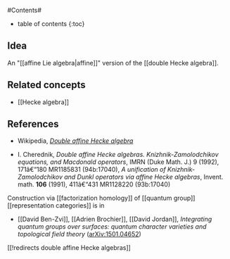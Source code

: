 
#Contents#
* table of contents
{:toc}

## Idea

An "[[affine Lie algebra|affine]]" version of the [[double Hecke algebra]].

## Related concepts


* [[Hecke algebra]]

## References

* Wikipedia, _[Double affine Hecke algebra](https://en.wikipedia.org/wiki/Double_affine_Hecke_algebra)_

* I. Cherednik, _Double affine Hecke algebras. Knizhnik-Zamolodchikov equations, and Macdonald operators_, IMRN (Duke Math. J.) 9 (1992), 171â€“180 MR1185831 (94b:17040), _A unification of Knizhnik-Zamolodchikov and Dunkl operators via affine Hecke algebras_, Invent. math. __106__ (1991), 411â€“431 MR1128220 (93b:17040)


Construction via [[factorization homology]] of [[quantum group]] [[representation categories]]  is in 

* [[David Ben-Zvi]], [[Adrien Brochier]], [[David Jordan]], _Integrating quantum groups over surfaces: quantum character varieties and topological field theory_ ([arXiv:1501.04652](http://arxiv.org/abs/1501.04652))

[[!redirects double affine Hecke algebras]]